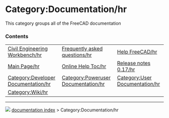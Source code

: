 # Category:Documentation/hr
This category groups all of the FreeCAD documentation

### Contents

|     |     |     |
| --- | --- | --- |
| [Civil Engineering Workbench/hr](Civil_Engineering_Workbench/hr.md) | [Frequently asked questions/hr](Frequently_asked_questions/hr.md) | [Help FreeCAD/hr](Help_FreeCAD/hr.md) |
| [Main Page/hr](Main_Page/hr.md) | [Online Help Toc/hr](Online_Help_Toc/hr.md) | [Release notes 0.17/hr](Release_notes_0.17/hr.md) |
| [Category:Developer Documentation/hr](Category_Developer_Documentation/hr.md) | [Category:Poweruser Documentation/hr](Category_Poweruser_Documentation/hr.md) | [Category:User Documentation/hr](Category_User_Documentation/hr.md) |
| [Category:Wiki/hr](Category_Wiki/hr.md) |



---
![](images/Right_arrow.png) [documentation index](../README.md) > Category:Documentation/hr
